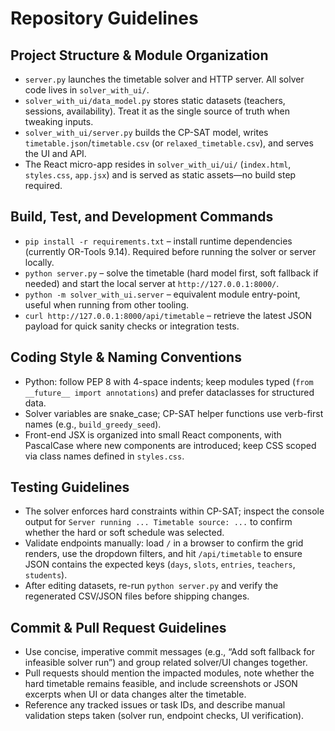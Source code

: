 # Repository Guidelines

## Project Structure & Module Organization
- `server.py` launches the timetable solver and HTTP server. All solver code lives in `solver_with_ui/`.
- `solver_with_ui/data_model.py` stores static datasets (teachers, sessions, availability). Treat it as the single source of truth when tweaking inputs.
- `solver_with_ui/server.py` builds the CP-SAT model, writes `timetable.json`/`timetable.csv` (or `relaxed_timetable.csv`), and serves the UI and API.
- The React micro-app resides in `solver_with_ui/ui/` (`index.html`, `styles.css`, `app.jsx`) and is served as static assets—no build step required.

## Build, Test, and Development Commands
- `pip install -r requirements.txt` – install runtime dependencies (currently OR-Tools 9.14). Required before running the solver or server locally.
- `python server.py` – solve the timetable (hard model first, soft fallback if needed) and start the local server at `http://127.0.0.1:8000/`.
- `python -m solver_with_ui.server` – equivalent module entry-point, useful when running from other tooling.
- `curl http://127.0.0.1:8000/api/timetable` – retrieve the latest JSON payload for quick sanity checks or integration tests.

## Coding Style & Naming Conventions
- Python: follow PEP 8 with 4-space indents; keep modules typed (`from __future__ import annotations`) and prefer dataclasses for structured data.
- Solver variables are snake_case; CP-SAT helper functions use verb-first names (e.g., `build_greedy_seed`).
- Front-end JSX is organized into small React components, with PascalCase where new components are introduced; keep CSS scoped via class names defined in `styles.css`.

## Testing Guidelines
- The solver enforces hard constraints within CP-SAT; inspect the console output for `Server running ... Timetable source: ...` to confirm whether the hard or soft schedule was selected.
- Validate endpoints manually: load `/` in a browser to confirm the grid renders, use the dropdown filters, and hit `/api/timetable` to ensure JSON contains the expected keys (`days`, `slots`, `entries`, `teachers`, `students`).
- After editing datasets, re-run `python server.py` and verify the regenerated CSV/JSON files before shipping changes.

## Commit & Pull Request Guidelines
- Use concise, imperative commit messages (e.g., “Add soft fallback for infeasible solver run”) and group related solver/UI changes together.
- Pull requests should mention the impacted modules, note whether the hard timetable remains feasible, and include screenshots or JSON excerpts when UI or data changes alter the timetable.
- Reference any tracked issues or task IDs, and describe manual validation steps taken (solver run, endpoint checks, UI verification).
